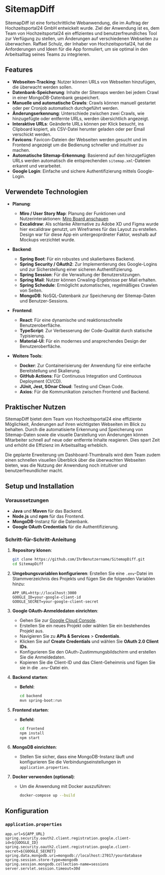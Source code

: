 # SitemapDiff

SitemapDiff ist eine fortschrittliche Webanwendung, die im Auftrag der Hochzeitsportal24 GmbH entwickelt wurde. Ziel der Anwendung ist es, dem Team von Hochzeitsportal24 ein effizientes und benutzerfreundliches Tool zur Verfügung zu stellen, um Änderungen auf verschiedenen Webseiten zu überwachen. Raffael Schulz, der Inhaber von Hochzeitsportal24, hat die Anforderungen und Ideen für die App formuliert, um sie optimal in den Arbeitsalltag seines Teams zu integrieren.

## Features

- **Webseiten-Tracking**: Nutzer können URLs von Webseiten hinzufügen, die überwacht werden sollen.
- **Datenbank-Speicherung**: Inhalte der Sitemaps werden bei jedem Crawl in einer MongoDB-Datenbank gespeichert.
- **Manuelle und automatische Crawls**: Crawls können manuell gestartet oder per Cronjob automatisch durchgeführt werden.
- **Änderungserkennung**: Unterschiede zwischen zwei Crawls, wie hinzugefügte oder entfernte URLs, werden übersichtlich angezeigt.
- **Interaktive URLs**: Geänderte URLs können per Klick besucht, ins Clipboard kopiert, als CSV-Datei herunter geladen oder per Email verschickt werden.
- **Favicons**: Favicon-Dateien der Webseiten werden gesucht und im Frontend angezeigt um die Bedienung schneller und intuitiver zu machen.
- **Automatische Sitemap-Erkennung**: Basierend auf den hinzugefügten URLs werden automatisch die entsprechenden `sitemap.xml`-Dateien erkannt und verarbeitet.
- **Google Login**: Einfache und sichere Authentifizierung mittels Google-Login.

## Verwendete Technologien

- **Planung**:
  - **Miro / User Story Map**: Planung der Funktionen und Nutzerinteraktionen: [Miro Board anschauen](https://miro.com/app/board/uXjVK_phI4Q=/)
  - **Excalidraw**: Als schlanke Alternative zu Adobe XD und Figma wurde hier excalidraw genutzt, um Wireframes für das Layout zu erstellen. Design war für diese App ein untergeoprdneter Faktor, weshalb auf Mockups verzichtet wurde.
 
- **Backend**:
  - **Spring Boot**: Für ein robustes und skalierbares Backend.
  - **Spring Security / OAuth2**: Zur Implementierung des Google-Logins und zur Sicherstellung einer sicheren Authentifizierung.
  - **Spring Session**: Für die Verwaltung der Benutzersitzungen.
  - **Spring Mail**: Nutzer können Crwaling-Ergebnisse per Mail erhalten.
  - **Spring Schedule**: Ermöglicht automatisches, regelmäßiges Crawlen von Seiten.
  - **MongoDB**: NoSQL-Datenbank zur Speicherung der Sitemap-Daten und Benutzer-Sessions.

- **Frontend**:
  - **React**: Für eine dynamische und reaktionsschnelle Benutzeroberfläche.
  - **TypeScript**: Zur Verbesserung der Code-Qualität durch statische Typisierung.
  - **Material-UI**: Für ein modernes und ansprechendes Design der Benutzeroberfläche.

- **Weitere Tools**:
  - **Docker**: Zur Containerisierung der Anwendung für eine einfache Bereitstellung und Skalierung.
  - **GitHub Actions**: Für Continuous Integration und Continuous Deployment (CI/CD).
  - **JUnit, Jest, SOnar Cloud**: Testing und Clean Code.
  - **Axios**: Für die Kommunikation zwischen Frontend und Backend.

## Praktischer Nutzen

SitemapDiff bietet dem Team von Hochzeitsportal24 eine effiziente Möglichkeit, Änderungen auf ihren wichtigsten Webseiten im Blick zu behalten. Durch die automatisierte Erkennung und Speicherung von Sitemap-Daten sowie die visuelle Darstellung von Änderungen können Mitarbeiter schnell auf neue oder entfernte Inhalte reagieren. Dies spart Zeit und erhöht die Effizienz im Arbeitsalltag erheblich.

Die geplante Erweiterung um Dashboard-Thumbnails wird dem Team zudem einen schnellen visuellen Überblick über die überwachten Webseiten bieten, was die Nutzung der Anwendung noch intuitiver und benutzerfreundlicher macht.

## Setup und Installation

### Voraussetzungen

- **Java** und **Maven** für das Backend.
- **Node.js** und **npm** für das Frontend.
- **MongoDB**-Instanz für die Datenbank.
- **Google OAuth Credentials** für die Authentifizierung.

### Schritt-für-Schritt-Anleitung

1. **Repository klonen**:
    ```bash
    git clone https://github.com/IhrBenutzername/SitemapDiff.git
    cd SitemapDiff
    ```

2. **Umgebungsvariablen konfigurieren**:
   Erstellen Sie eine `.env`-Datei im Stammverzeichnis des Projekts und fügen Sie die folgenden Variablen hinzu:
    ```plaintext
    APP_URL=http://localhost:3000
    GOOGLE_ID=your-google-client-id
    GOOGLE_SECRET=your-google-client-secret
    ```

3. **Google OAuth-Anmeldedaten einrichten**:
   - Gehen Sie zur [Google Cloud Console](https://console.cloud.google.com/).
   - Erstellen Sie ein neues Projekt oder wählen Sie ein bestehendes Projekt aus.
   - Navigieren Sie zu **APIs & Services** > **Credentials**.
   - Klicken Sie auf **Create Credentials** und wählen Sie **OAuth 2.0 Client IDs**.
   - Konfigurieren Sie den OAuth-Zustimmungsbildschirm und erstellen Sie die Anmeldedaten.
   - Kopieren Sie die Client-ID und das Client-Geheimnis und fügen Sie sie in die `.env`-Datei ein.

4. **Backend starten**:
    - **Befehl**:
        ```bash
        cd backend
        mvn spring-boot:run
        ```

5. **Frontend starten**:
    - **Befehl**:
        ```bash
        cd frontend
        npm install
        npm start
        ```

6. **MongoDB einrichten**:
    - Stellen Sie sicher, dass eine MongoDB-Instanz läuft und konfigurieren Sie die Verbindungseinstellungen in `application.properties`.

7. **Docker verwenden (optional)**:
    - Um die Anwendung mit Docker auszuführen:
        ```bash
        docker-compose up --build
        ```

## Konfiguration

### `application.properties`

```properties
app.url=${APP_URL}
spring.security.oauth2.client.registration.google.client-id=${GOOGLE_ID}
spring.security.oauth2.client.registration.google.client-secret=${GOOGLE_SECRET}
spring.data.mongodb.uri=mongodb://localhost:27017/yourdatabase
spring.session.store-type=mongodb
spring.session.mongodb.collection-name=sessions
server.servlet.session.timeout=30d
